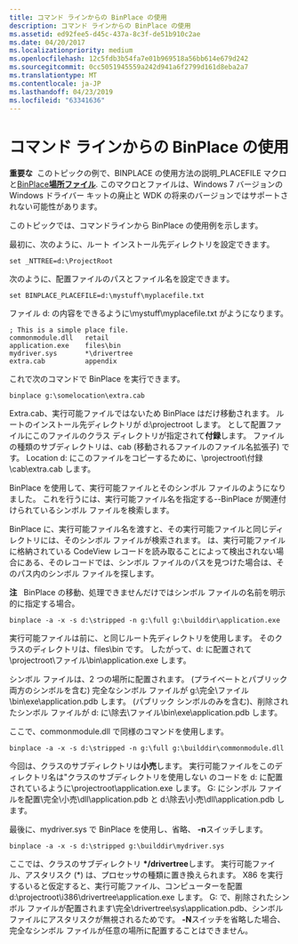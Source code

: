 ```yaml
---
title: コマンド ラインからの BinPlace の使用
description: コマンド ラインからの BinPlace の使用
ms.assetid: ed92fee5-d45c-437a-8c3f-de51b910c2ae
ms.date: 04/20/2017
ms.localizationpriority: medium
ms.openlocfilehash: 12c5fdb3b54fa7e01b969518a56bb614e679d242
ms.sourcegitcommit: 0cc5051945559a242d941a6f2799d161d8eba2a7
ms.translationtype: MT
ms.contentlocale: ja-JP
ms.lasthandoff: 04/23/2019
ms.locfileid: "63341636"
---
```

# <a name="using-binplace-from-the-command-line"></a>コマンド ラインからの BinPlace の使用


**重要な**  このトピックの例で、BINPLACE の使用方法の説明\_PLACEFILE マクロと[BinPlace](binplace.md)[**場所ファイル**](place-file-syntax.md). このマクロとファイルは、Windows 7 バージョンの Windows ドライバー キットの廃止と WDK の将来のバージョンではサポートされない可能性があります。

 

このトピックでは、コマンドラインから BinPlace の使用例を示します。

最初に、次のように、ルート インストール先ディレクトリを設定できます。

```
set _NTTREE=d:\ProjectRoot
```

次のように、配置ファイルのパスとファイル名を設定できます。

```
set BINPLACE_PLACEFILE=d:\mystuff\myplacefile.txt
```

ファイル d: の内容をできるように\\mystuff\\myplacefile.txt がようになります。

```
; This is a simple place file.
commonmodule.dll   retail
application.exe    files\bin
mydriver.sys       *\drivertree
extra.cab          appendix
```

これで次のコマンドで BinPlace を実行できます。

```
binplace g:\somelocation\extra.cab
```

Extra.cab、実行可能ファイルではないため BinPlace はだけ移動されます。 ルートのインストール先ディレクトリが d:\\projectroot します。 として配置ファイルにこのファイルのクラス ディレクトリが指定されて**付録**します。 ファイルの種類のサブディレクトリは、cab (移動されるファイルのファイル名拡張子) です。 Location d: にこのファイルをコピーするために、\\projectroot\\付録\\cab\\extra.cab します。

BinPlace を使用して、実行可能ファイルとそのシンボル ファイルのようになりました。 これを行うには、実行可能ファイル名を指定する--BinPlace が関連付けられているシンボル ファイルを検索します。

BinPlace に、実行可能ファイル名を渡すと、その実行可能ファイルと同じディレクトリには、そのシンボル ファイルが検索されます。 は、実行可能ファイルに格納されている CodeView レコードを読み取ることによって検出されない場合にある、そのレコードでは、シンボル ファイルのパスを見つけた場合は、そのパス内のシンボル ファイルを探します。

**注**   BinPlace の移動、処理できませんだけではシンボル ファイルの名前を明示的に指定する場合。

 

```
binplace -a -x -s d:\stripped -n g:\full g:\builddir\application.exe
```

実行可能ファイルは前に、と同じルート先ディレクトリを使用します。 そのクラスのディレクトリは、files\\bin です。 したがって、d: に配置されて\\projectroot\\ファイル\\bin\\application.exe します。

シンボル ファイルは、2 つの場所に配置されます。 (プライベートとパブリック両方のシンボルを含む) 完全なシンボル ファイルが g:\\完全\\ファイル\\bin\\exe\\application.pdb します。 (パブリック シンボルのみを含む)、削除されたシンボル ファイルが d: に\\除去\\ファイル\\bin\\exe\\application.pdb します。

ここで、commonmodule.dll で同様のコマンドを使用します。

```
binplace -a -x -s d:\stripped -n g:\full g:\builddir\commonmodule.dll
```

今回は、クラスのサブディレクトリは**小売**します。 実行可能ファイルをこのディレクトリ名は"クラスのサブディレクトリを使用しない のコードを d: に配置されているように\\projectroot\\application.exe します。 G: にシンボル ファイルを配置\\完全\\小売\\dll\\application.pdb と d:\\除去\\小売\\dll\\application.pdb します。

最後に、mydriver.sys で BinPlace を使用し、省略、 **-n**スイッチします。

```
binplace -a -x -s d:\stripped g:\builddir\mydriver.sys
```

ここでは、クラスのサブディレクトリ **\*/drivertree**します。 実行可能ファイル、アスタリスク (\*) は、プロセッサの種類に置き換えられます。 X86 を実行するいると仮定すると、実行可能ファイル、コンピューターを配置 d:\\projectroot\\i386\\drivertree\\application.exe します。 G: で、削除されたシンボル ファイルが配置されます\\完全\\drivertree\\sys\\application.pdb、シンボル ファイルにアスタリスクが無視されるためです。 **-N**スイッチを省略した場合、完全なシンボル ファイルが任意の場所に配置することはできません。

 

 






